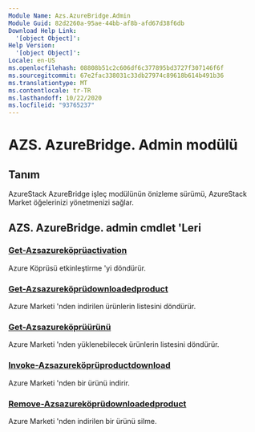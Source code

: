 ```yaml
---
Module Name: Azs.AzureBridge.Admin
Module Guid: 82d2260a-95ae-44bb-af8b-afd67d38f6db
Download Help Link:
  '[object Object]': 
Help Version:
  '[object Object]': 
Locale: en-US
ms.openlocfilehash: 08808b51c2c606df6c377895bd3727f307146f6f
ms.sourcegitcommit: 67e2fac338031c33db27974c89618b614b491b36
ms.translationtype: MT
ms.contentlocale: tr-TR
ms.lasthandoff: 10/22/2020
ms.locfileid: "93765237"
---
```

# AZS. AzureBridge. Admin modülü
## Tanım
AzureStack AzureBridge işleç modülünün önizleme sürümü, AzureStack Market öğelerinizi yönetmenizi sağlar.

## AZS. AzureBridge. admin cmdlet 'Leri
### [Get-Azsazureköprüactivation](Get-AzsAzureBridgeActivation.md)
Azure Köprüsü etkinleştirme 'yi döndürür.

### [Get-Azsazureköprüdownloadedproduct](Get-AzsAzureBridgeDownloadedProduct.md)
Azure Marketi 'nden indirilen ürünlerin listesini döndürür.

### [Get-Azsazureköprüürünü](Get-AzsAzureBridgeProduct.md)
Azure Marketi 'nden yüklenebilecek ürünlerin listesini döndürür.

### [Invoke-Azsazureköprüproductdownload](Invoke-AzsAzureBridgeProductDownload.md)
Azure Marketi 'nden bir ürünü indirir.

### [Remove-Azsazureköprüdownloadedproduct](Remove-AzsAzureBridgeDownloadedProduct.md)
Azure Marketi 'nden indirilen bir ürünü silme.

